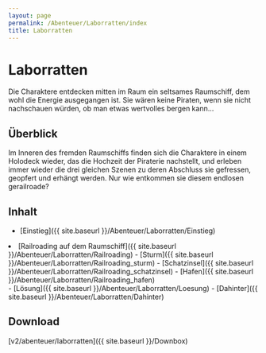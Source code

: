 ```yaml
---
layout: page
permalink: /Abenteuer/Laborratten/index
title: Laborratten
---
```


# Laborratten

Die Charaktere entdecken mitten im Raum ein seltsames Raumschiff, dem wohl die Energie ausgegangen ist. Sie wären keine Piraten, wenn sie nicht nachschauen würden, ob man etwas wertvolles bergen kann…

## Überblick

Im Inneren des fremden Raumschiffs finden sich die Charaktere in einem Holodeck wieder, das die Hochzeit der Piraterie nachstellt, und erleben immer wieder die drei gleichen Szenen zu deren Abschluss sie gefressen, geopfert und erhängt werden. Nur wie entkommen sie diesem endlosen gerailroade?

## Inhalt

- [Einstieg]({{ site.baseurl }}/Abenteuer/Laborratten/Einstieg)
<li>[Railroading auf dem Raumschiff]({{ site.baseurl }}/Abenteuer/Laborratten/Railroading)
- [Sturm]({{ site.baseurl }}/Abenteuer/Laborratten/Railroading_sturm)
- [Schatzinsel]({{ site.baseurl }}/Abenteuer/Laborratten/Railroading_schatzinsel)
- [Hafen]({{ site.baseurl }}/Abenteuer/Laborratten/Railroading_hafen)

</li>
- [Lösung]({{ site.baseurl }}/Abenteuer/Laborratten/Loesung)
- [Dahinter]({{ site.baseurl }}/Abenteuer/Laborratten/Dahinter)

## Download

[v2/abenteuer/laborratten]({{ site.baseurl }}/Downbox)
